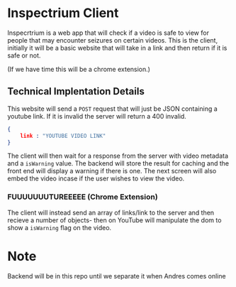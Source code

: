 # Inspectrium Client

Inspecrtrium is a web app that will check if a video is safe to view for people that may encounter seizures on certain videos. This is the client, initially it will be a basic website that will take in a link and then return if it is safe or not.

(If we have time this will be a chrome extension.)

## Technical Implentation Details

This website will send a `POST` request that will just be JSON containing a youtube link. If it is invalid the server will return a 400 invalid.

```json
{
    link : "YOUTUBE VIDEO LINK"
}
```

The client will then wait for a response from the server with video metadata and a `isWarning` value. The backend will store the result for caching and the front end will display a warning if there is one. The next screen will also embed the video incase if the user wishes to view the video.

### FUUUUUUUTUREEEEE (Chrome Extension)

The client will instead send an array of links/link to the server and then recieve a number of objects- then on YouTube will manipulate the dom to show a `isWarning` flag on the video.


# Note

Backend will be in this repo until we separate it when Andres comes online
